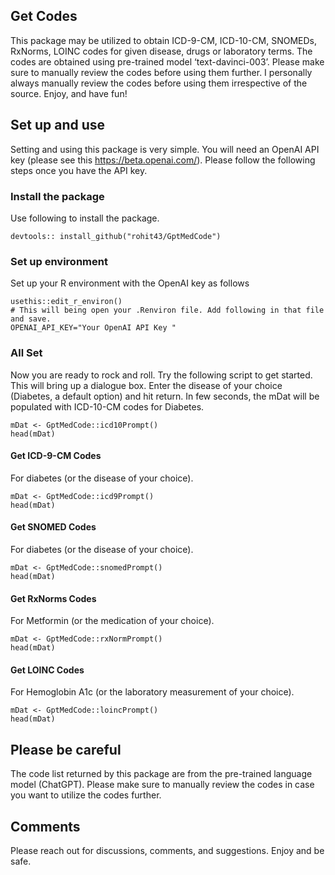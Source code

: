 ## Get Codes  
This package may be utilized to obtain ICD-9-CM, ICD-10-CM, SNOMEDs, RxNorms, LOINC codes for given disease, drugs or laboratory terms. The codes are obtained using pre-trained model ‘text-davinci-003’. Please make sure to manually review the codes before using them further. I personally always manually review the codes before using them irrespective of the source. Enjoy, and have fun!

## Set up and use
Setting and using this package is very simple. You will need an OpenAI API key (please see this https://beta.openai.com/). Please follow the following steps once you have the API key. 

### Install the package
Use following to install the package.
```{r}
devtools:: install_github("rohit43/GptMedCode")
```
### Set up environment
Set up your R environment with the OpenAI key as follows
```{r}
usethis::edit_r_environ()
# This will being open your .Renviron file. Add following in that file and save.
OPENAI_API_KEY="Your OpenAI API Key "
```
### All Set
Now you are ready to rock and roll. Try the following script to get started. This will bring up a dialogue box. Enter the disease of your choice (Diabetes, a default option) and hit return. In few seconds, the mDat will be populated with ICD-10-CM codes for Diabetes. 
```{r}
mDat <- GptMedCode::icd10Prompt()
head(mDat)
```
#### Get ICD-9-CM Codes
For diabetes (or the disease of your choice).
```{r}
mDat <- GptMedCode::icd9Prompt()
head(mDat)
```
#### Get SNOMED Codes
For diabetes (or the disease of your choice).
```{r}
mDat <- GptMedCode::snomedPrompt()
head(mDat)
```

#### Get RxNorms Codes
For Metformin (or the medication of your choice).
```{r}
mDat <- GptMedCode::rxNormPrompt()
head(mDat)
```

#### Get LOINC Codes
For Hemoglobin A1c (or the laboratory measurement of your choice).
```{r}
mDat <- GptMedCode::loincPrompt()
head(mDat)
```

## Please be careful
The code list returned by this package are from the pre-trained language model (ChatGPT). Please make sure to manually review the codes in case you want to utilize the codes further.

## Comments
Please reach out for discussions, comments, and suggestions. Enjoy and be safe.
